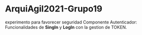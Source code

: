 # ArquiAgil2021-Grupo19
experimento para favorecer seguridad
Componente Autenticador: Funcionalidades de **SingIn** y **LogIn** con la gestion de TOKEN. 
